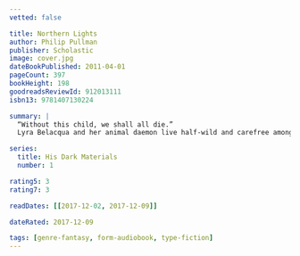 ```yaml
---
vetted: false

title: Northern Lights
author: Philip Pullman
publisher: Scholastic
image: cover.jpg
dateBookPublished: 2011-04-01
pageCount: 397
bookHeight: 198
goodreadsReviewId: 912013111
isbn13: 9781407130224

summary: |
  “Without this child, we shall all die.”
  Lyra Belacqua and her animal daemon live half-wild and carefree among scholars of Jordan College, Oxford. The destiny that awaits her will take her to the frozen lands of the Arctic, where witch-clans reign and ice-bears fight. Her extraordinary journey will have immeasurable consequences far beyond her own world…

series:
  title: His Dark Materials
  number: 1

rating5: 3
rating7: 3

readDates: [[2017-12-02, 2017-12-09]]

dateRated: 2017-12-09

tags: [genre-fantasy, form-audiobook, type-fiction]
---
```

